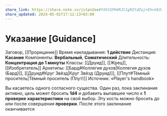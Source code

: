 ```yaml
---
share_link: https://share.note.sx/jstpn2ee#fdtCGPH4RJC1gRZtdZaj+EhvVA3xH8H3BRM8k97unwQ
share_updated: 2024-05-01T17:12:13+03:00
---
```

# Указание [Guidance]
Заговор, [[Прорицание]]
Время накладывания: **1 действие**
Дистанция: **Касание**
Компоненты: **Вербальный**, **Соматический**
Длительность: **Концентрация до 1 минуты**
Классы: [[Друид]], [[Жрец]], [[Изобретатель]]
Архетипы: [[Бард#Коллегия духов|Коллегия духов (Бард)]], [[Друид#Круг Звёзд|Круг Звёзд (Друид)]], [[Плут#Тёмный проситель|Тёмный проситель (Плут)]]
Источник: «Player's handbook»

Вы касаетесь одного согласного существа. Один раз, пока заклинание активно, цель может бросить **1d4** и добавить выпавшее число к **1 проверке характеристики** на свой выбор. Эту кость можно бросить до или после совершения **проверки**. После этого заклинание оканчивается